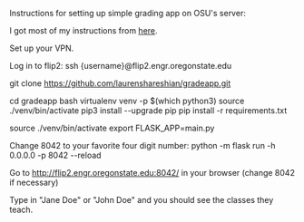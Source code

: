 Instructions for setting up simple grading app on OSU's server:

I got most of my instructions from [here](https://github.com/knightsamar/CS340_starter_flask_app).


Set up your VPN.

Log in to flip2:
ssh {username}@flip2.engr.oregonstate.edu

git clone https://github.com/laurenshareshian/gradeapp.git

cd gradeapp
bash
virtualenv venv -p $(which python3) 
source ./venv/bin/activate
pip3 install --upgrade pip
pip install -r requirements.txt


source ./venv/bin/activate
export FLASK_APP=main.py

Change 8042 to your favorite four digit number:
python -m flask run -h 0.0.0.0 -p 8042 --reload

Go to http://flip2.engr.oregonstate.edu:8042/ in your browser (change 8042 if necessary)

Type in "Jane Doe" or "John Doe" and you should see the classes they teach.